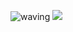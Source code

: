 ![waving](https://capsule-render.vercel.app/api?type=waving&height=200&text=Nalgle&fontAlign=80&fontAlignY=40&color=gradient)
<img src="https://img.shields.io/badge/Tech%20Blog-11B48A?style=flat-square&logo=typescript&logoColor=white"/>
